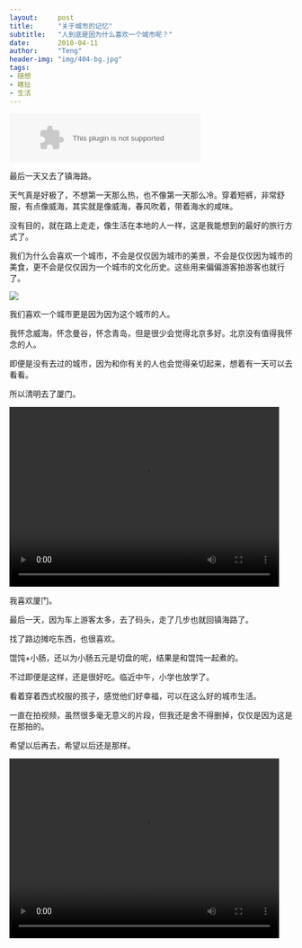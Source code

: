 ```yaml
---
layout:     post
title:      "关于城市的记忆"
subtitle:   "人到底是因为什么喜欢一个城市呢？"
date:       2018-04-11
author:     "Teng"
header-img: "img/404-bg.jpg"
tags:
- 随想
- 瞎扯
- 生活
---
```


<embed src="//music.163.com/style/swf/widget.swf?sid=25867002&type=2&auto=1&width=320&height=66" width="340" height="86"  allowNetworking="all"></embed>

最后一天又去了镇海路。

天气真是好极了，不想第一天那么热，也不像第一天那么冷。穿着短裤，非常舒服，有点像威海，其实就是像威海，春风吹着，带着海水的咸味。

没有目的，就在路上走走，像生活在本地的人一样，这是我能想到的最好的旅行方式了。

我们为什么会喜欢一个城市，不会是仅仅因为城市的美景，不会是仅仅因为城市的美食，更不会是仅仅因为一个城市的文化历史。这些用来偏偏游客拍游客也就行了。

![](http://images.tengblog.cn/18-4-11/21152783.jpg)

我们喜欢一个城市更是因为因为这个城市的人。

我怀念威海，怀念曼谷，怀念青岛，但是很少会觉得北京多好。北京没有值得我怀念的人。

即便是没有去过的城市，因为和你有关的人也会觉得亲切起来，想着有一天可以去看看。

所以清明去了厦门。


 <video width="480" height="320" controls> <source src="http://onetake.dafork.com/static/photos/rmoz0r5.html"> </video>

我喜欢厦门。

最后一天，因为车上游客太多，去了码头，走了几步也就回镇海路了。

找了路边摊吃东西，也很喜欢。

馄饨+小肠，还以为小肠五元是切盘的呢，结果是和馄饨一起煮的。

不过即便是这样，还是很好吃。临近中午，小学也放学了。

看着穿着西式校服的孩子，感觉他们好幸福，可以在这么好的城市生活。

一直在拍视频，虽然很多毫无意义的片段，但我还是舍不得删掉，仅仅是因为这是在那拍的。


希望以后再去，希望以后还是那样。


 <video width="480" height="320" controls> <source src="http://onetake.dafork.com/static/photos/5ralg38.html"> </video>
